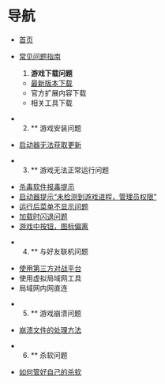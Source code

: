 # 导航

- [首页](Home)
- [常见问题指南](常见问题指南)

  1. **游戏下载问题**
    - [最新版本下载](./最新版本下载)
    - 官方扩展内容下载
    - 相关工具下载

+ 2. ** 游戏安装问题
- [启动器无法获取更新](./启动器无法获得更新)

+ 3. ** 游戏无法正常运行问题
- [杀毒软件报毒提示](./杀毒软件报毒提示)
- [启动器提示“未检测到游戏进程，管理员权限”](./启动器提示“未检测到游戏进程，管理员权限”)
- [运行后菜单不显示问题](./运行后菜单不显示问题)
- [加载时闪退问题](./闪退问题)
- [游戏中按钮，图标偏离](https://github.com/Zero-Fanker/Revenge-Now/wiki/%E6%B8%B8%E6%88%8F%E4%B8%AD%E6%8C%89%E9%92%AE%EF%BC%8C%E5%9B%BE%E6%A0%87%E5%81%8F%E7%A6%BB)

+ 4. ** 与好友联机问题
- [使用第三方对战平台](./使用第三方对战平台)
- 使用虚拟局域网工具
- 局域网内网直连

+ 5. ** 游戏崩溃问题
- [崩溃文件的处理方法](./debug文件的处理方法)

+ 6. ** 杀软问题
- [如何管好自己的杀软](./如何管好自己的杀软)